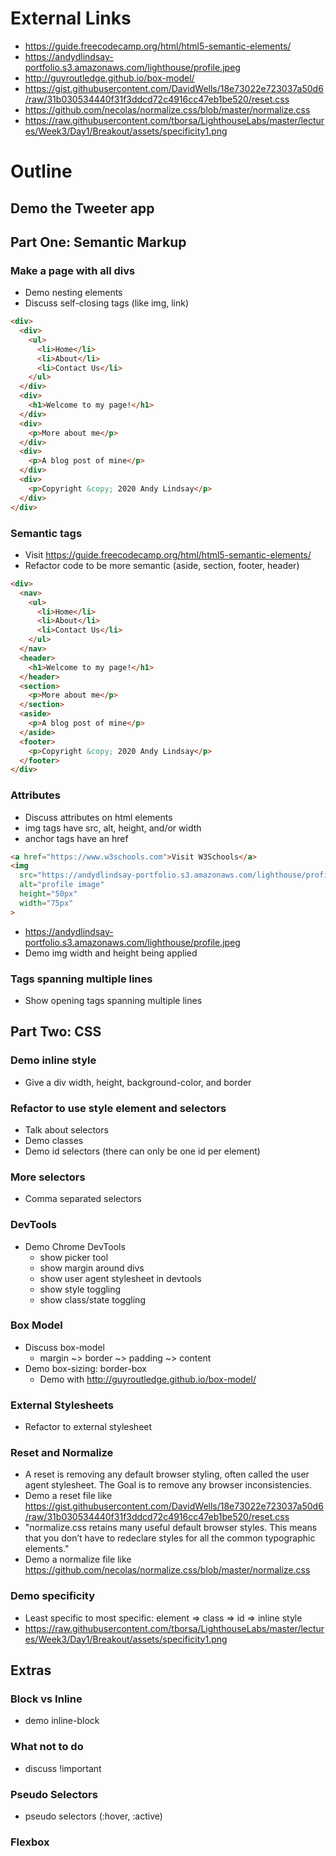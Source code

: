 # External Links

* https://guide.freecodecamp.org/html/html5-semantic-elements/
* https://andydlindsay-portfolio.s3.amazonaws.com/lighthouse/profile.jpeg
* http://guyroutledge.github.io/box-model/
* https://gist.githubusercontent.com/DavidWells/18e73022e723037a50d6/raw/31b030534440f31f3ddcd72c4916cc47eb1be520/reset.css
* https://github.com/necolas/normalize.css/blob/master/normalize.css
* https://raw.githubusercontent.com/tborsa/LighthouseLabs/master/lectures/Week3/Day1/Breakout/assets/specificity1.png

# Outline

## Demo the Tweeter app

## Part One: Semantic Markup

### Make a page with all divs
* Demo nesting elements
* Discuss self-closing tags (like img, link)

```html
<div>
  <div>
    <ul>
      <li>Home</li>
      <li>About</li>
      <li>Contact Us</li>
    </ul>
  </div>
  <div>
    <h1>Welcome to my page!</h1>
  </div>
  <div>
    <p>More about me</p>
  </div>
  <div>
    <p>A blog post of mine</p>
  </div>
  <div>
    <p>Copyright &copy; 2020 Andy Lindsay</p>
  </div>
</div>
```

### Semantic tags
* Visit https://guide.freecodecamp.org/html/html5-semantic-elements/
* Refactor code to be more semantic (aside, section, footer, header)

```html
<div>
  <nav>
    <ul>
      <li>Home</li>
      <li>About</li>
      <li>Contact Us</li>
    </ul>
  </nav>
  <header>
    <h1>Welcome to my page!</h1>
  </header>
  <section>
    <p>More about me</p>
  </section>
  <aside>
    <p>A blog post of mine</p>
  </aside>
  <footer>
    <p>Copyright &copy; 2020 Andy Lindsay</p>
  </footer>
</div>
```

### Attributes
* Discuss attributes on html elements
* img tags have src, alt, height, and/or width
* anchor tags have an href

```html
<a href="https://www.w3schools.com">Visit W3Schools</a>
<img
  src="https://andydlindsay-portfolio.s3.amazonaws.com/lighthouse/profile.jpeg"
  alt="profile image"
  height="50px"
  width="75px"
>
```

* https://andydlindsay-portfolio.s3.amazonaws.com/lighthouse/profile.jpeg
* Demo img width and height being applied

### Tags spanning multiple lines
* Show opening tags spanning multiple lines

## Part Two: CSS

### Demo inline style
* Give a div width, height, background-color, and border

### Refactor to use style element and selectors
* Talk about selectors
* Demo classes
* Demo id selectors (there can only be one id per element)

### More selectors
* Comma separated selectors

### DevTools
* Demo Chrome DevTools
  * show picker tool
  * show margin around divs
  * show user agent stylesheet in devtools
  * show style toggling
  * show class/state toggling

### Box Model
* Discuss box-model
  * margin ~> border ~> padding ~> content
* Demo box-sizing: border-box
  * Demo with http://guyroutledge.github.io/box-model/

### External Stylesheets
* Refactor to external stylesheet

### Reset and Normalize
* A reset is removing any default browser styling, often called the user agent stylesheet. The Goal is to remove any browser inconsistencies.
* Demo a reset file like https://gist.githubusercontent.com/DavidWells/18e73022e723037a50d6/raw/31b030534440f31f3ddcd72c4916cc47eb1be520/reset.css
* "normalize.css retains many useful default browser styles. This means that you don’t have to redeclare styles for all the common typographic elements."
* Demo a normalize file like https://github.com/necolas/normalize.css/blob/master/normalize.css
  
### Demo specificity
* Least specific to most specific: element => class => id => inline style
* https://raw.githubusercontent.com/tborsa/LighthouseLabs/master/lectures/Week3/Day1/Breakout/assets/specificity1.png

## Extras

### Block vs Inline
* demo inline-block

### What not to do
* discuss !important

### Pseudo Selectors
* pseudo selectors (:hover, :active)

### Flexbox
